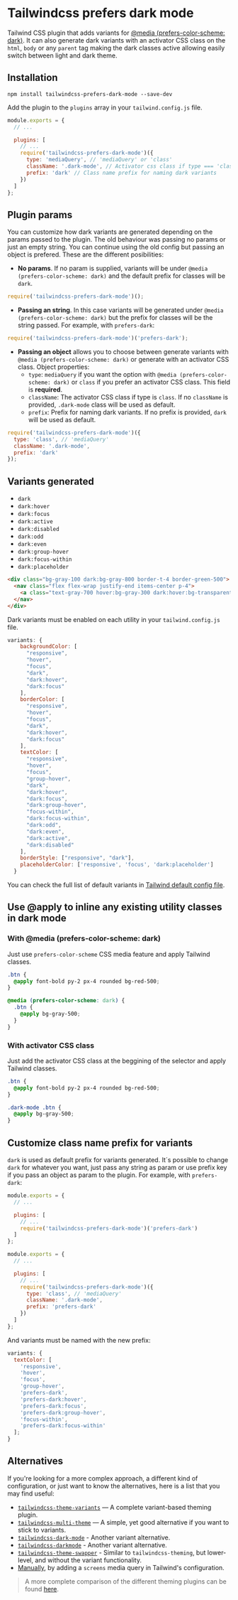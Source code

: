 # Tailwindcss prefers dark mode

Tailwind CSS plugin that adds variants for [@media (prefers-color-scheme: dark)][2]. It can also generate dark
variants with an activator CSS class on the `html`, `body` or any `parent` tag making the dark classes active allowing easily switch between light and dark theme.

## Installation

```
npm install tailwindcss-prefers-dark-mode --save-dev
```

Add the plugin to the `plugins` array in your `tailwind.config.js` file.

```js
module.exports = {
  // ...

  plugins: [
    // ...
    require('tailwindcss-prefers-dark-mode')({
      type: 'mediaQuery', // 'mediaQuery' or 'class'
      className: '.dark-mode', // Activator css class if type === 'class'
      prefix: 'dark' // Class name prefix for naming dark variants
    })
  ]
};
```

## Plugin params

You can customize how dark variants are generated depending on the params passed to the plugin. The old behaviour was passing no params or just an empty string. You can continue using the old config but passing an object is prefered. These are the different posibilities:

- **No params**. If no param is supplied, variants will be under `@media (prefers-color-scheme: dark)` and the default prefix for classes will be `dark`.

```js
require('tailwindcss-prefers-dark-mode')();
```

- **Passing an string**. In this case variants will be generated under `@media (prefers-color-scheme: dark)` but the prefix for classes will be the string passed. For example, with `prefers-dark`:

```js
require('tailwindcss-prefers-dark-mode')('prefers-dark');
```

- **Passing an object** allows you to choose between generate variants with `@media (prefers-color-scheme: dark)` or generate with an activator CSS class. Object properties:
  - `type`: `mediaQuery` if you want the option with `@media (prefers-color-scheme: dark)` or `class` if you prefer an activator CSS class. This field is **required**.
  - `className`: The activator CSS class if type is `class`. If no `className` is provided, `.dark-mode` class will be used as default.
  - `prefix`: Prefix for naming dark variants. If no prefix is provided, `dark` will be used as default.

```js
require('tailwindcss-prefers-dark-mode')({
  type: 'class', // 'mediaQuery'
  className: '.dark-mode',
  prefix: 'dark'
});
```

## Variants generated

- `dark`
- `dark:hover`
- `dark:focus`
- `dark:active`
- `dark:disabled`
- `dark:odd`
- `dark:even`
- `dark:group-hover`
- `dark:focus-within`
- `dark:placeholder`

```html
<div class="bg-gray-100 dark:bg-gray-800 border-t-4 border-green-500">
  <nav class="flex flex-wrap justify-end items-center p-4">
    <a class="text-gray-700 hover:bg-gray-300 dark:hover:bg-transparent dark:focus:text-green-500" href="#">Text</a>
  </nav>
</div>
```

Dark variants must be enabled on each utility in your `tailwind.config.js` file.

```js
variants: {
    backgroundColor: [
      "responsive",
      "hover",
      "focus",
      "dark",
      "dark:hover",
      "dark:focus"
    ],
    borderColor: [
      "responsive",
      "hover",
      "focus",
      "dark",
      "dark:hover",
      "dark:focus"
    ],
    textColor: [
      "responsive",
      "hover",
      "focus",
      "group-hover",
      "dark",
      "dark:hover",
      "dark:focus",
      "dark:group-hover",
      "focus-within",
      "dark:focus-within",
      "dark:odd",
      "dark:even",
      "dark:active",
      "dark:disabled"
    ],
    borderStyle: ["responsive", "dark"],
    placeholderColor: ['responsive', 'focus', 'dark:placeholder']
  }
```

You can check the full list of default variants in [Tailwind default config file][1].

## Use @apply to inline any existing utility classes in dark mode

### With **@media (prefers-color-scheme: dark)**

Just use `prefers-color-scheme` CSS media feature and apply Tailwind classes.

```css
.btn {
  @apply font-bold py-2 px-4 rounded bg-red-500;
}

@media (prefers-color-scheme: dark) {
  .btn {
    @apply bg-gray-500;
  }
}
```

### With **activator CSS class**

Just add the activator CSS class at the beggining of the selector and apply Tailwind classes.

```css
.btn {
  @apply font-bold py-2 px-4 rounded bg-red-500;
}

.dark-mode .btn {
  @apply bg-gray-500;
}
```

## Customize class name prefix for variants

`dark` is used as default prefix for variants generated. It´s possible to change `dark` for whatever you want, just pass any string as param or use prefix key if you pass an object as param to the plugin. For example, with `prefers-dark`:

```js
module.exports = {
  // ...

  plugins: [
    // ...
    require('tailwindcss-prefers-dark-mode')('prefers-dark')
  ]
};
```

```js
module.exports = {
  // ...

  plugins: [
    // ...
    require('tailwindcss-prefers-dark-mode')({
      type: 'class', // 'mediaQuery'
      className: '.dark-mode',
      prefix: 'prefers-dark'
    })
  ]
};
```

And variants must be named with the new prefix:

```js
variants: {
  textColor: [
    'responsive',
    'hover',
    'focus',
    'group-hover',
    'prefers-dark',
    'prefers-dark:hover',
    'prefers-dark:focus',
    'prefers-dark:group-hover',
    'focus-within',
    'prefers-dark:focus-within'
  ];
}
```

## Alternatives

If you're looking for a more complex approach, a different kind of configuration, or just want to know the alternatives, here is a list that you may find useful:

- [`tailwindcss-theme-variants`](https://github.com/JakeNavith/tailwindcss-theme-variants) — A complete variant-based theming plugin.
- [`tailwindcss-multi-theme`](https://github.com/estevanmaito/tailwindcss-multi-theme) — A simple, yet good alternative if you want to stick to variants.
- [`tailwindcss-dark-mode`](https://github.com/ChanceArthur/tailwindcss-dark-mode) - Another variant alternative.
- [`tailwindcss-darkmode`](https://github.com/danestves/tailwindcss-darkmode) - Another variant alternative.
- [`tailwindcss-theme-swapper`](https://github.com/crswll/tailwindcss-theme-swapper) - Similar to `tailwindcss-theming`, but lower-level, and without the variant functionality.
- [Manually](https://tailwindcss.com/docs/breakpoints/#dark-mode), by adding a `screens` media query in Tailwind's configuration.

> A more complete comparison of the different theming plugins can be found [here](https://github.com/JakeNavith/tailwindcss-theme-variants/blob/main/README.md#alternatives).

[1]: https://github.com/tailwindcss/tailwindcss/blob/master/stubs/defaultConfig.stub.js
[2]: https://developer.mozilla.org/en-US/docs/Web/CSS/@media/prefers-color-scheme
